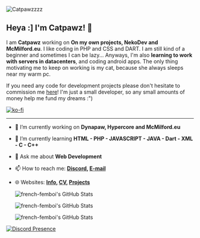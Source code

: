 ![Catpawzzzz](https://cd.catpawz.net/03-CATPAWZ/03.02%20-%20OTHER/banner-newnew.png)

## Heya :] I'm Catpawz! 🎉

I am **Catpawz** working on **On my own projects, NekoDev and McMilford.eu**. I like coding in PHP and CSS and DART. I am still kind of a beginner and sometimes I can be lazy... Anyways, I'm also **learning to work with servers in datacenters**, and coding android apps. The only thing motivating me to keep on working is my cat, because she always sleeps near my warm pc. 

If you need any code for development projects please don't hesitate to commission me [here](https://ko-fi.com/french_femboi/commissions)! I'm just a small developer, so any small amounts of money help me fund my dreams :")

[![ko-fi](https://ko-fi.com/img/githubbutton_sm.svg)](https://ko-fi.com/N4N2FINT7)

---

- 🔭 I’m currently working on **Dynapaw, Hypercore and McMilford.eu**
- 🌱 I’m currently learning **HTML - PHP - JAVASCRIPT - JAVA - Dart - XML - C - C++**
- 💬 Ask me about **Web Development**
- 📫 How to reach me:
  **[Discord](https://discordapp.com/users/852891077097947156), [E-mail](mailto:cat@fcatpawz.net)**
- 🌐 Websites: 
  **[Info](https://info.french-femboi.eu), [CV](https://portfolio.french-femboi.eu), [Projects](https://projects.french-femboi.eu)**

  <img src="https://github-readme-stats.vercel.app/api?username=french-femboi&theme=jolly&show_icons=true&hide_border=true&count_private=true" alt="french-femboi's GitHub Stats" />
  
  <img src="https://github-readme-streak-stats.herokuapp.com/?user=french-femboi&theme=jolly&hide_border=true" alt="french-femboi's GitHub Stats" /><br>
  
  <img src="https://github-readme-stats.vercel.app/api/top-langs/?username=french-femboi&theme=jolly&show_icons=true&hide_border=true&layout=compact" alt="french-femboi's GitHub Stats" />
  
[![Discord Presence](https://lanyard.cnrad.dev/api/852891077097947156)](https://discord.com/users/852891077097947156)

